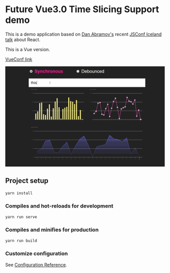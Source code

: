 # Future Vue3.0 Time Slicing Support demo 

This is a demo application based on [Dan Abramov's](https://github.com/gaearon) recent [JSConf Iceland talk](https://reactjs.org/blog/2018/03/01/sneak-peek-beyond-react-16.html) about React.

This is a Vue version.

[VueConf link](https://vue.w3ctech.com/)

![vue3.0 demo](./demo.gif)

## Project setup
```
yarn install
```

### Compiles and hot-reloads for development
```
yarn run serve
```

### Compiles and minifies for production
```
yarn run build
```
### Customize configuration
See [Configuration Reference](https://cli.vuejs.org/config/).
